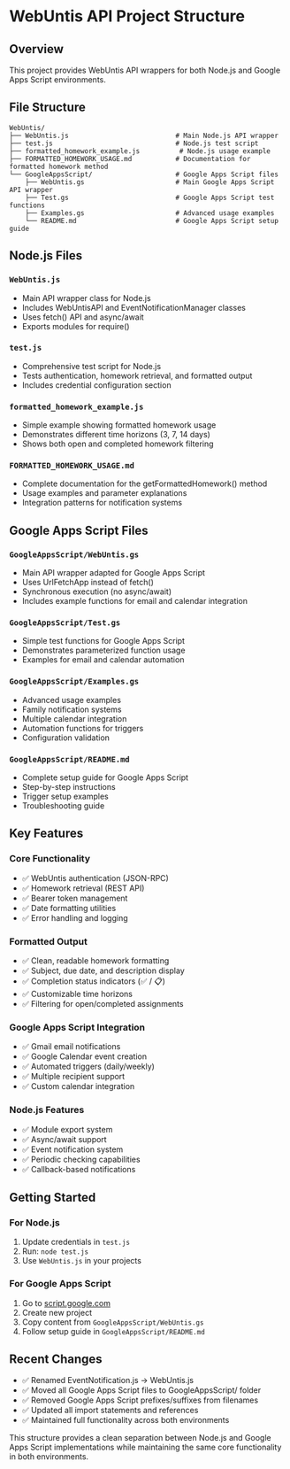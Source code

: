 # WebUntis API Project Structure

## Overview
This project provides WebUntis API wrappers for both Node.js and Google Apps Script environments.

## File Structure

```
WebUntis/
├── WebUntis.js                           # Main Node.js API wrapper
├── test.js                               # Node.js test script
├── formatted_homework_example.js          # Node.js usage example
├── FORMATTED_HOMEWORK_USAGE.md           # Documentation for formatted homework method
└── GoogleAppsScript/                     # Google Apps Script files
    ├── WebUntis.gs                       # Main Google Apps Script API wrapper
    ├── Test.gs                           # Google Apps Script test functions
    ├── Examples.gs                       # Advanced usage examples
    └── README.md                         # Google Apps Script setup guide
```

## Node.js Files

### `WebUntis.js`
- Main API wrapper class for Node.js
- Includes WebUntisAPI and EventNotificationManager classes
- Uses fetch() API and async/await
- Exports modules for require()

### `test.js`
- Comprehensive test script for Node.js
- Tests authentication, homework retrieval, and formatted output
- Includes credential configuration section

### `formatted_homework_example.js`
- Simple example showing formatted homework usage
- Demonstrates different time horizons (3, 7, 14 days)
- Shows both open and completed homework filtering

### `FORMATTED_HOMEWORK_USAGE.md`
- Complete documentation for the getFormattedHomework() method
- Usage examples and parameter explanations
- Integration patterns for notification systems

## Google Apps Script Files

### `GoogleAppsScript/WebUntis.gs`
- Main API wrapper adapted for Google Apps Script
- Uses UrlFetchApp instead of fetch()
- Synchronous execution (no async/await)
- Includes example functions for email and calendar integration

### `GoogleAppsScript/Test.gs`
- Simple test functions for Google Apps Script
- Demonstrates parameterized function usage
- Examples for email and calendar automation

### `GoogleAppsScript/Examples.gs`
- Advanced usage examples
- Family notification systems
- Multiple calendar integration
- Automation functions for triggers
- Configuration validation

### `GoogleAppsScript/README.md`
- Complete setup guide for Google Apps Script
- Step-by-step instructions
- Trigger setup examples
- Troubleshooting guide

## Key Features

### Core Functionality
- ✅ WebUntis authentication (JSON-RPC)
- ✅ Homework retrieval (REST API)
- ✅ Bearer token management
- ✅ Date formatting utilities
- ✅ Error handling and logging

### Formatted Output
- ✅ Clean, readable homework formatting
- ✅ Subject, due date, and description display
- ✅ Completion status indicators (✅ / 📋)
- ✅ Customizable time horizons
- ✅ Filtering for open/completed assignments

### Google Apps Script Integration
- ✅ Gmail email notifications
- ✅ Google Calendar event creation
- ✅ Automated triggers (daily/weekly)
- ✅ Multiple recipient support
- ✅ Custom calendar integration

### Node.js Features
- ✅ Module export system
- ✅ Async/await support
- ✅ Event notification system
- ✅ Periodic checking capabilities
- ✅ Callback-based notifications

## Getting Started

### For Node.js
1. Update credentials in `test.js`
2. Run: `node test.js`
3. Use `WebUntis.js` in your projects

### For Google Apps Script
1. Go to [script.google.com](https://script.google.com)
2. Create new project
3. Copy content from `GoogleAppsScript/WebUntis.gs`
4. Follow setup guide in `GoogleAppsScript/README.md`

## Recent Changes
- ✅ Renamed EventNotification.js → WebUntis.js
- ✅ Moved all Google Apps Script files to GoogleAppsScript/ folder
- ✅ Removed Google Apps Script prefixes/suffixes from filenames
- ✅ Updated all import statements and references
- ✅ Maintained full functionality across both environments

This structure provides a clean separation between Node.js and Google Apps Script implementations while maintaining the same core functionality in both environments.
